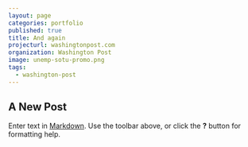 ```yaml
---
layout: page
categories: portfolio
published: true
title: And again
projecturl: washingtonpost.com
organization: Washington Post
image: unemp-sotu-promo.png
tags:
  - washington-post
---
```

## A New Post

Enter text in [Markdown](http://daringfireball.net/projects/markdown/). Use the toolbar above, or click the **?** button for formatting help.
